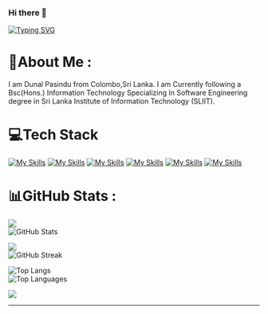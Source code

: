 ### Hi there 👋

<!--
**dunalpasindu/dunalpasindu** is a ✨ _special_ ✨ repository because its `README.md` (this file) appears on your GitHub profile.

Here are some ideas to get you started:

- 🔭 I’m currently working on ...
- 🌱 I’m currently learning ...
- 👯 I’m looking to collaborate on ...
- 🤔 I’m looking for help with ...
- 💬 Ask me about ...
- 📫 How to reach me: ...
- 😄 Pronouns: ...
- ⚡ Fun fact: ...
-->
<a href="https://git.io/typing-svg"><img src="https://readme-typing-svg.demolab.com?font=Fira+Code&weight=500&size=26&pause=1000&center=true&color=F7F7F7&random=false&width=435&lines=HI..;WELCOME+TO+MY+GIT+HUB.;I+AM+DUNAL+PASINDU+.;FULL+STACK+DEVELOPER.;SLIIT+IT+UNDERGRADUATE." alt="Typing SVG" /></a>

# 💫About Me :
I am Dunal Pasindu from Colombo,Sri Lanka.
I am Currently following a Bsc(Hons.) Information Technology Specializing In Software Engineering degree in  Sri Lanka Institute of Information Technology (SLIIT).


# 💻Tech Stack
[![My Skills](https://skills.thijs.gg/icons?i=html,css,js,php)](https://skills.thijs.gg)
[![My Skills](https://skills.thijs.gg/icons?i=c,cpp,py)](https://skills.thijs.gg)
[![My Skills](https://skills.thijs.gg/icons?i=java,kotlin)](https://skills.thijs.gg)
[![My Skills](https://skills.thijs.gg/icons?i=mysql,sqlite)](https://skills.thijs.gg)
[![My Skills](https://skills.thijs.gg/icons?i=mongodb,express,react,nodejs)](https://skills.thijs.gg)
[![My Skills](https://skills.thijs.gg/icons?i=visualstudio,vscode,androidstudio,idea,eclipse,replit,arduino,git,figma,redux,postman,r)](https://skills.thijs.gg)



# 📊GitHub Stats :
![](https://github-readme-stats.vercel.app/api?username=Vishwa-ud&theme=highcontrast&hide_border=false&include_all_commits=false&count_private=false)<br/>
![GitHub Stats](https://github-readme-stats.vercel.app/api?username=dunalpasindu&theme=highcontrast&hide_border=false&include_all_commits=false&count_private=false)</br>

![](https://github-readme-streak-stats.herokuapp.com/?user=Vishwa-ud&theme=highcontrast&hide_border=false)<br/>
![GitHub Streak](https://github-readme-streak-stats.herokuapp.com/?user=dunalpasindu&theme=highcontrast&hide_border=false)</br>

![Top Langs](https://github-readme-stats.vercel.app/api/top-langs/?username=Vishwa-ud&theme=highcontrast&layout=compact)</br>
![Top Languages](https://github-readme-stats.vercel.app/api/top-langs/?username=dunalpasindu&theme=highcontrast&layout=compact)


![](https://quotes-github-readme.vercel.app/api?type=horizontal&theme=gruvbox)

---
<!--[![](https://visitcount.itsvg.in/api?id=Vishwa-ud&icon=5&color=6)](https://visitcount.itsvg.in) 

ok-->
